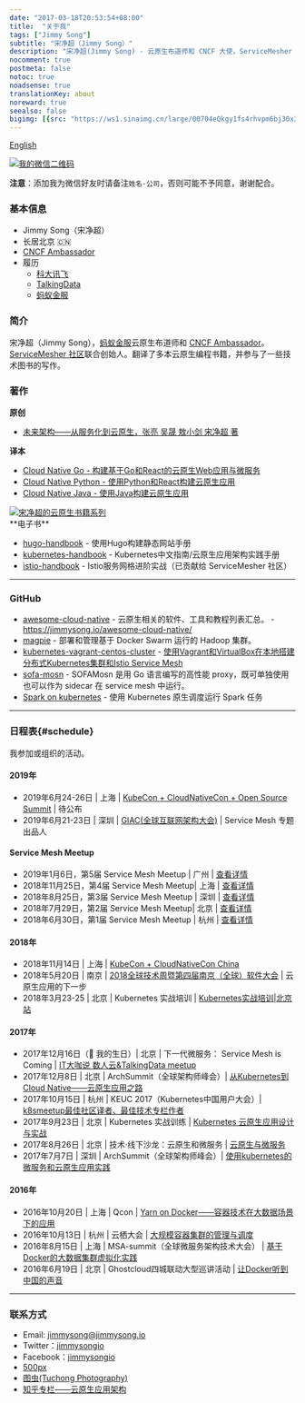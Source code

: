 ```yaml
---
date: "2017-03-18T20:53:54+08:00"
title:  "关于我"
tags: ["Jimmy Song"]
subtitle: "宋净超（Jimmy Song）"
description: "宋净超(Jimmy Song) - 云原生布道师和 CNCF 大使，ServiceMesher 社区联合创始人。"
nocomment: true
postmeta: false
notoc: true
noadsense: true
translationKey: about
noreward: true
seealso: false
bigimg: [{src: "https://ws1.sinaimg.cn/large/00704eQkgy1fs4rhvpm6bj30x30im1kx.jpg", desc: "月之暗面 - Pink Floyd"}]
---
```


[English](/en/about/)

<div class="gallery">
<a href="https://ws3.sinaimg.cn/large/006tNbRwgy1fvg55z3xfgj306q08zgm6.jpg" title="我的微信二维码">
<img src="https://ws3.sinaimg.cn/large/006tNbRwgy1fvg55z3xfgj306q08zgm6.jpg" alt="我的微信二维码">
</a>
</div>

**注意**：添加我为微信好友时请备注`姓名-公司`，否则可能不予同意，谢谢配合。

### 基本信息

- Jimmy Song（宋净超）
- 长居北京 🇨🇳
- [CNCF Ambassador](https://www.cncf.io/people/ambassadors/)
- 履历
  - [科大讯飞](http://www.iflytek.com)
  - [TalkingData](http://www.talkingdata.com)
  - [蚂蚁金服](https://www.antfin.com/)

### 简介

宋净超（Jimmy Song），[蚂蚁金服](http:///antfin.com)云原生布道师和 [CNCF Ambassador](https://www.cncf.io/people/ambassadors/)。[ServiceMesher 社区](http://www.servicemesher.com)联合创始人。翻译了多本云原生编程书籍，并参与了一些技术图书的写作。

### 著作

**原创**

- [未来架构——从服务化到云原生，张亮 吴晟 敖小剑 宋净超 著](/posts/future-architecture-from-soa-to-cloud-native/)

**译本**

- [Cloud Native Go - 构建基于Go和React的云原生Web应用与微服务](https://jimmysong.io/cloud-native-go)
- [Cloud Native Python - 使用Python和React构建云原生应用](https://jimmysong.io/posts/cloud-native-python/)
- [Cloud Native Java - 使用Java构建云原生应用](https://jimmysong.io/posts/cloud-native-java)

<div class="gallery">
<a href="https://ws2.sinaimg.cn/large/006tNbRwly1fwyq2o106pj31kw0lq4qq.jpg" title="Jimmy Song's Cloud Native Book Series">
<img src="https://ws2.sinaimg.cn/large/006tNbRwly1fwyq2o106pj31kw0lq4qq.jpg" title="宋净超的云原生书籍系列">
</a>
</div>
**电子书**

- [hugo-handbook](https://github.com/rootsongjc/hugo-handbook) - 使用Hugo构建静态网站手册
- [kubernetes-handbook](https://github.com/rootsongjc/kubernetes-handbook/) - Kubernetes中文指南/云原生应用架构实践手册
- [istio-handbook](https://github.com/rootsongjc/istio-handbook) - Istio服务网格进阶实战（已贡献给 ServiceMesher 社区）

---

### GitHub

- [awesome-cloud-native](https://github.com/rootsongjc/awesome-cloud-native) - 云原生相关的软件、工具和教程列表汇总。  - https://jimmysong.io/awesome-cloud-native/
- [magpie](https://github.com/rootsongjc/magpie) - 部署和管理基于 Docker Swarm 运行的 Hadoop 集群。
- [kubernetes-vagrant-centos-cluster](https://github.com/rootsongjc/kubernetes-vagrant-centos-cluster) - [使用Vagrant和VirtualBox在本地搭建分布式Kubernetes集群和Istio Service Mesh](https://github.com/rootsongjc/kubernetes-vagrant-centos-cluster/blob/master/README-cn.md)
- [sofa-mosn](https://github.com/alipay/sofa-mosn) - SOFAMosn 是用 Go 语言编写的高性能 proxy，既可单独使用也可以作为 sidecar 在 service mesh 中运行。
- [Spark on kubernetes](https://jimmysong.io/spark-on-k8s) - 使用 Kubernetes 原生调度运行 Spark 任务

---

### 日程表{#schedule}

我参加或组织的活动。

#### 2019年

- 2019年6月24-26日 | 上海 | [KubeCon + CloudNativeCon + Open Source Summit](https://www.lfasiallc.com/events/kubecon-cloudnativecon-china-2019/) | 待公布
- 2019年6月21-23日 | 深圳 | [GIAC(全球互联网架构大会)](http://giac.msup.com.cn/index.php) | Service Mesh 专题出品人

#### Service Mesh Meetup

- 2019年1月6日，第5届 Service Mesh Meetup | 广州 | [查看详情](https://tech.antfin.com/activities/72)
- 2018年11月25日，第4届 Service Mesh Meetup| 上海 | [查看详情](https://tech.antfin.com/activities/2)
- 2018年8月25日，第3届 Service Mesh Meetup | 深圳 | [查看详情](http://www.huodongxing.com/event/3453378014200)
- 2018年7月29日，第2届 Service Mesh Meetup| 北京 | [查看详情](https://github.com/servicemesher/meetup-slides/tree/master/2018/07/beijing)
- 2018年6月30日，第1届 Service Mesh Meetup | 杭州 | [查看详情](https://github.com/servicemesher/meetup-slides/tree/master/2018/06/hangzhou)

#### 2018年

- 2018年11月14日 | 上海 | [KubeCon + CloudNativeCon China](https://www.lfasiallc.com/events/kubecon-cloudnativecon-china-2018/)
- 2018年5月20日 | 南京 | [2018全球技术周暨第四届南京（全球）软件大会](http://njsd-china.org/NJSDGlobal2018/)  | 云原生应用的下一步
- 2018年3月23-25 | 北京 | Kubernetes 实战培训 | [Kubernetes实战培训|北京站](http://dockone.io/article/2626)

#### 2017年

- 2017年12月16日（🎂 我的生日）| 北京 | 下一代微服务： Service Mesh is Coming | [IT大咖说 数人云&TalkingData meetup](http://www.itdks.com/eventlist/detail/1690)
- 2017年12月8日 | 北京 | ArchSummit（全球架构师峰会）| [从Kubernetes到Cloud Native——云原生应用之路](http://bj2017.archsummit.com/presentation/306)
- 2017年10月15日 | 杭州 | KEUC 2017（Kubernetes中国用户大会）| [k8smeetup最佳社区译者、最佳技术专栏作者](http://keuc.k8smeetup.com/)
- 2017年9月23日 | 北京 | Kubernetes 实战训练 | [Kubernetes 云原生应用设计与实战](https://www.bagevent.com/event/791762)
- 2017年8月26日 | 北京 | 技术·线下沙龙：云原生和微服务 | [云原生与微服务](http://www.huodongxing.com/event/8401246554100)
- 2017年7月7日 | 深圳 | ArchSummit（全球架构师峰会）| [使用kubernetes的微服务和云原生应用实践](http://sz2017.archsummit.com/presentation/1080)

#### 2016年

- 2016年10月20日 | 上海 | Qcon | [Yarn on Docker——容器技术在大数据场景下的应用](http://2016.qconshanghai.com/speakers/202253)
- 2016年10月13日 | 杭州 | 云栖大会 | [大规模容器集群的管理与调度](https://yunqi.aliyun.com/2016/hangzhou/schedule?spm=5176.8098788.535884.3.7cdb1f673uSp7Q)
- 2016年8月15日 | 上海 | MSA-summit（全球微服务架构技术大会） | [基于Docker的大数据集群虚拟化实践](https://www.oschina.net/event/2185859)
- 2016年6月19日 | 北京 | Ghostcloud四城联动大型巡讲活动 | [让Docker听到中国的声音](https://www.bagevent.com/event/97318)

---

### 联系方式

- Email: jimmysong@jimmysong.io
- Twitter：[jimmysongio](https://twitter.com/jimmysongio)
- Facebook：[jimmysongio](https://facebook.com/jimmysongio)
- [500px](https://500px.com/jimmysongio)
- [图虫(Tuchong Photography)](https://jimmysong.tuchong.com)
- [知乎专栏——云原生应用架构](https://zhuanlan.zhihu.com/cloud-native)

